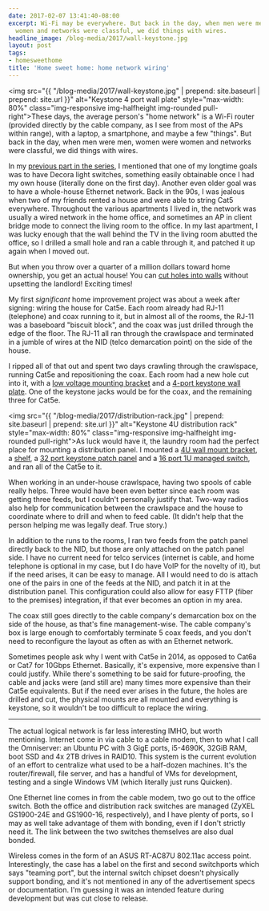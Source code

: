 ```yaml
---
date: 2017-02-07 13:41:40-08:00
excerpt: Wi-Fi may be everywhere. But back in the day, when men were men, women were
  women and networks were classful, we did things with wires.
headline_image: /blog-media/2017/wall-keystone.jpg
layout: post
tags:
- homesweethome
title: 'Home sweet home: home network wiring'
---
```

<img src="{{ "/blog-media/2017/wall-keystone.jpg" | prepend: site.baseurl | prepend: site.url }}" alt="Keystone 4 port wall plate" style="max-width: 80%" class="img-responsive img-halfheight img-rounded pull-right">These days, the average person's "home network" is a Wi-Fi router (provided directly by the cable company, as I see from most of the APs within range), with a laptop, a smartphone, and maybe a few "things".
But back in the day, when men were men, women were women and networks were classful, we did things with wires.

In my [previous part in the series](https://www.finnie.org/2017/02/05/home-sweet-home-light-bulbs/), I mentioned that one of my longtime goals was to have Decora light switches, something easily obtainable once I had my own house (literally done on the first day).  Another even older goal was to have a whole-house Ethernet network.  Back in the 90s, I was jealous when two of my friends rented a house and were able to string Cat5 everywhere.  Throughout the various apartments I lived in, the network was usually a wired network in the home office, and sometimes an AP in client bridge mode to connect the living room to the office.  In my last apartment, I was lucky enough that the wall behind the TV in the living room abutted the office, so I drilled a small hole and ran a cable through it, and patched it up again when I moved out.

But when you throw over a quarter of a million dollars toward home ownership, you get an actual house!  You can [cut holes into walls](https://xkcd.com/905/) without upsetting the landlord!  Exciting times!

My first *significant* home improvement project was about a week after signing: wiring the house for Cat5e.  Each room already had RJ-11 (telephone) and coax running to it, but in almost all of the rooms, the RJ-11 was a baseboard "biscuit block", and the coax was just drilled through the edge of the floor.  The RJ-11 all ran through the crawlspace and terminated in a jumble of wires at the NID (telco demarcation point) on the side of the house.

I ripped all of that out and spent two days crawling through the crawlspace, running Cat5e and repositioning the coax.  Each room had a new hole cut into it, with a [low voltage mounting bracket](https://www.monoprice.com/product?p_id=7013) and a [4-port keystone wall plate](https://www.monoprice.com/product?p_id=6731).  One of the keystone jacks would be for the coax, and the remaining three for Cat5e.

<img src="{{ "/blog-media/2017/distribution-rack.jpg" | prepend: site.baseurl | prepend: site.url }}" alt="Keystone 4U distribution rack" style="max-width: 80%" class="img-responsive img-halfheight img-rounded pull-right">As luck would have it, the laundry room had the perfect place for mounting a distribution panel.  I mounted a [4U wall mount bracket](https://www.monoprice.com/Product?p_id=8627), a [shelf](https://www.monoprice.com/product?p_id=8631), a [32 port keystone patch panel](https://www.amazon.com/gp/product/B0002J1NDC) and a [16 port 1U managed switch](https://www.amazon.com/ZyXEL-16-Port-Gigabit-Ethernet-Managed/dp/B00H1OM0BA), and ran all of the Cat5e to it.

When working in an under-house crawlspace, having two spools of cable really helps.  Three would have been even better since each room was getting three feeds, but I couldn't personally justify that.  Two-way radios also help for communication between the crawlspace and the house to coordinate where to drill and when to feed cable.  (It didn't help that the person helping me was legally deaf.  True story.)

In addition to the runs to the rooms, I ran two feeds from the patch panel directly back to the NID, but those are only attached on the patch panel side.  I have no current need for telco services (internet is cable, and home telephone is optional in my case, but I do have VoIP for the novelty of it), but if the need arises, it can be easy to manage.  All I would need to do is attach one of the pairs in one of the feeds at the NID, and patch it in at the distribution panel.  This configuration could also allow for easy FTTP (fiber to the premises) integration, if that ever becomes an option in my area.

The coax still goes directly to the cable company's demarcation box on the side of the house, as that's fine management-wise.  The cable company's box is large enough to comfortably terminate 5 coax feeds, and you don't need to reconfigure the layout as often as with an Ethernet network.

Sometimes people ask why I went with Cat5e in 2014, as opposed to Cat6a or Cat7 for 10Gbps Ethernet.  Basically, it's expensive, more expensive than I could justify.  While there's something to be said for future-proofing, the cable and jacks were (and still are) many times more expensive than their Cat5e equivalents.  But if the need ever arises in the future, the holes are drilled and cut, the physical mounts are all mounted and everything is keystone, so it wouldn't be too difficult to replace the wiring.

---

The actual logical network is far less interesting IMHO, but worth mentioning.  Internet come in via cable to a cable modem, then to what I call the Omniserver: an Ubuntu PC with 3 GigE ports, i5-4690K, 32GiB RAM, boot SSD and 4x 2TB drives in RAID10.  This system is the current evolution of an effort to centralize what used to be a half-dozen machines.  It's the router/firewall, file server, and has a handful of VMs for development, testing and a single Windows VM (which literally just runs Quicken).

One Ethernet line comes in from the cable modem, two go out to the office switch.  Both the office and distribution rack switches are managed (ZyXEL GS1900-24E and GS1900-16, respectively), and I have plenty of ports, so I may as well take advantage of them with bonding, even if I don't strictly need it.  The link between the two switches themselves are also dual bonded.

Wireless comes in the form of an ASUS RT-AC87U 802.11ac access point.  Interestingly, the case has a label on the first and second switchports which says "teaming port", but the internal switch chipset doesn't physically support bonding, and it's not mentioned in any of the advertisement specs or documentation.  I'm guessing it was an intended feature during development but was cut close to release.
